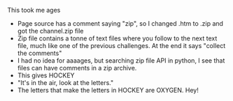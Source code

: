 This took me ages

* Page source has a comment saying "zip", so I changed .htm to .zip and got the
  channel.zip file
* Zip file contains a tonne of text files where you follow to the next text
  file, much like one of the previous challenges. At the end it says "collect
  the comments"
* I had no idea for aaaages, but searching zip file API in python, I see that
  files can have comments in a zip archive.
* This gives HOCKEY
* "It's in the air, look at the letters."
* The letters that make the letters in HOCKEY are OXYGEN. Hey!
